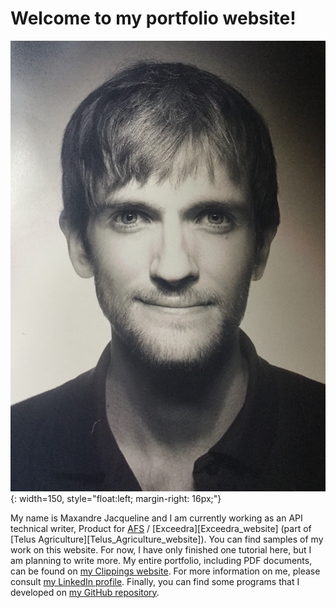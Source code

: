 # Welcome to my portfolio website!

![A picture of me.][picture_of_me]{: width=150, style="float:left; margin-right: 16px;"}

My name is Maxandre Jacqueline and I am currently working as an API technical writer, Product for [AFS][AFS_website] / [Exceedra][Exceedra_website] (part of [Telus Agriculture][Telus_Agriculture_website]). You can find samples of my work on this website. For now, I have only finished one tutorial here, but I am planning to write more. My entire portfolio, including PDF documents, can be found on [my Clippings website][Clippings_portfolio]. For more information on me, please consult [my LinkedIn profile][LinkedIn_profile]. Finally, you can find some programs that I developed on [my GitHub repository][GitHub_repository].




[picture_of_me]: ./resources/images/picture_of_me.jpg

[Clippings_portfolio]: https://www.clippings.me/maxandre
[LinkedIn_profile]: https://www.linkedin.com/in/maxandre-jacqueline-8b730648/
[GitHub_repository]: https://github.com/MaxandreJ
[AFS_website]: https://www.afsi.com/
[Exceedra]: https://exceedra.com/
[Telus Agriculture]: https://www.telus.com/en/bc/agriculture

